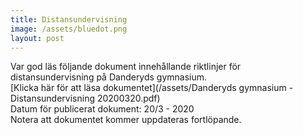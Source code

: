 ```yaml
---
title: Distansundervisning
image: /assets/bluedot.png
layout: post
---
```

Var god läs följande dokument innehållande riktlinjer för distansundervisning på Danderyds gymnasium.
<br>
[Klicka här för att läsa dokumentet](/assets/Danderyds gymnasium - Distansundervisning 20200320.pdf)
<br>
Datum för publicerat dokument: 20/3 - 2020
<br>
Notera att dokumentet kommer uppdateras fortlöpande.
